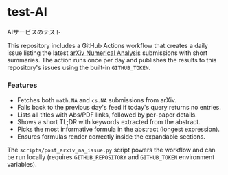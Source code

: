 # test-AI

AIサービスのテスト

This repository includes a GitHub Actions workflow that creates a daily issue
listing the latest [arXiv Numerical Analysis](https://arxiv.org/list/math.NA/new)
submissions with short summaries. The action runs once per day and publishes
the results to this repository's issues using the built-in `GITHUB_TOKEN`.

### Features

- Fetches both `math.NA` and `cs.NA` submissions from arXiv.
- Falls back to the previous day's feed if today's query returns no entries.
- Lists all titles with Abs/PDF links, followed by per-paper details.
- Shows a short TL;DR with keywords extracted from the abstract.
- Picks the most informative formula in the abstract (longest expression).
- Ensures formulas render correctly inside the expandable sections.

The `scripts/post_arxiv_na_issue.py` script powers the workflow and can be
run locally (requires `GITHUB_REPOSITORY` and `GITHUB_TOKEN` environment
variables).
